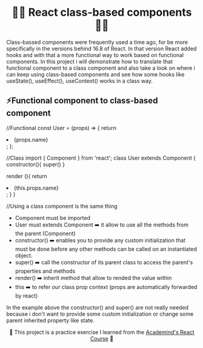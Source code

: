 <h1 align='center'>🧙‍♂️ React class-based components 🧙‍♂️</h1>
Class-bassed components were frequently used a time ago, for be more specifically in the versions behind 16.8 of React. In that version React added hooks and with that a more functional way to work based on functional components. 
In this project i will demonstrate how to translate that functional component to a class component and also take a look on where i can keep using class-based components and see how some hooks like useState(), useEffect(), useContext() works in a class way.

## ⚡️Functional component to class-based component

//Functional
const User = (props) => {
  return <li className={classes.user}>{props.name}</li>;
};

//Class
import { Component } from 'react';
class User extends Component {
  constructor(){
  super()
  }
  
  render (){
  return <li className={classes.user}>{this.props.name}</li>;
  }
}

//Using a class component is the same thing
<User name={user.name} />

- Component must be imported
- User must extends Component ➡️ it allow to use all the methods from the parent (Component)
- constructor() ➡️ enables you to provide any custom initialization that must be done before any other methods can be called on an instantiated object.
- super() ➡️ call the constructor of its parent class to access the parent's properties and methods
- render() ➡️ inherit method that allow to rended the value within
- this ➡️ to refer our class prop context (props are automatically forwarded by react)

In the example above the constructor() and super() are not really needed because i don't want to provide some custom initialization or change some parent inherited property like state.


<p align="center">🌟 This project is a practice exercise I learned from the <a href='https://www.udemy.com/course/react-the-complete-guide-incl-redux/?couponCode=ST7MT110524'>Academind's React Course</a> 🌟</p>
